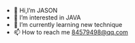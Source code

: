 - 👋 Hi,I’m JASON
- 👀 I’m interested in JAVA
- 🌱 I’m currently learning new technique
- 📫 How to reach me 84579498@qq.com

<!---
jasonsun1985/jasonsun1985 is a ✨ special ✨ repository because its `README.md` (this file) appears on your GitHub profile.
You can click the Preview link to take a look at your changes.
--->
